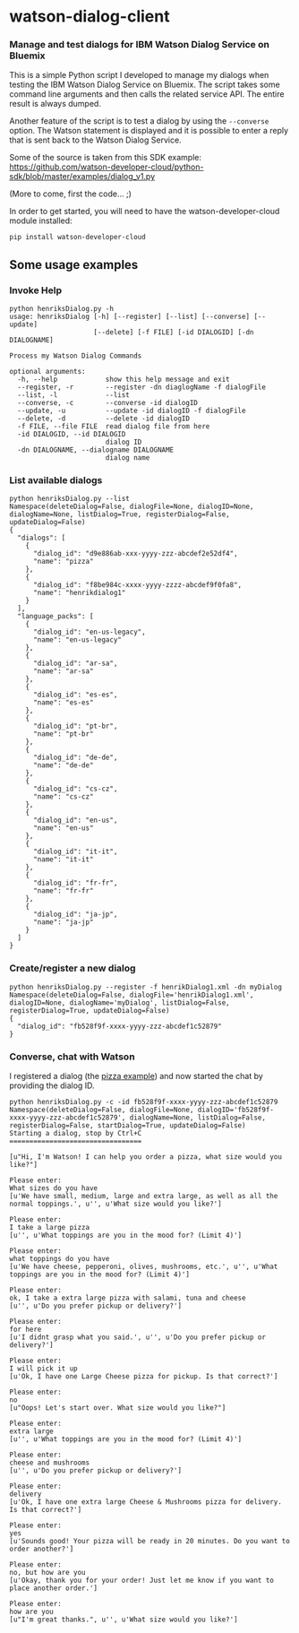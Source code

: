 # watson-dialog-client

### Manage and test dialogs for IBM Watson Dialog Service on Bluemix

This is a simple Python script I developed to manage my dialogs when testing the IBM Watson Dialog Service on Bluemix.
The script takes some command line arguments and then calls the related service API. The entire result is always dumped.

Another feature of the script is to test a dialog by using the `--converse` option. The Watson statement is displayed and it is possible to enter a reply that is sent back to the Watson Dialog Service.

Some of the source is taken from this SDK example:
https://github.com/watson-developer-cloud/python-sdk/blob/master/examples/dialog_v1.py

(More to come, first the code... ;)

In order to get started, you will need to have the watson-developer-cloud module installed:
```
pip install watson-developer-cloud
```

## Some usage examples

### Invoke Help
```
python henriksDialog.py -h
usage: henriksDialog [-h] [--register] [--list] [--converse] [--update]
                     [--delete] [-f FILE] [-id DIALOGID] [-dn DIALOGNAME]

Process my Watson Dialog Commands

optional arguments:
  -h, --help            show this help message and exit
  --register, -r        --register -dn diaglogName -f dialogFile
  --list, -l            --list
  --converse, -c        --converse -id dialogID
  --update, -u          --update -id dialogID -f dialogFile
  --delete, -d          --delete -id dialogID
  -f FILE, --file FILE  read dialog file from here
  -id DIALOGID, --id DIALOGID
                        dialog ID
  -dn DIALOGNAME, --dialogname DIALOGNAME
                        dialog name
```

### List available dialogs
```
python henriksDialog.py --list
Namespace(deleteDialog=False, dialogFile=None, dialogID=None, dialogName=None, listDialog=True, registerDialog=False, updateDialog=False)
{
  "dialogs": [
    {
      "dialog_id": "d9e886ab-xxx-yyyy-zzz-abcdef2e52df4", 
      "name": "pizza"
    }, 
    {
      "dialog_id": "f8be984c-xxxx-yyyy-zzzz-abcdef9f0fa8", 
      "name": "henrikdialog1"
    }
  ], 
  "language_packs": [
    {
      "dialog_id": "en-us-legacy", 
      "name": "en-us-legacy"
    }, 
    {
      "dialog_id": "ar-sa", 
      "name": "ar-sa"
    }, 
    {
      "dialog_id": "es-es", 
      "name": "es-es"
    }, 
    {
      "dialog_id": "pt-br", 
      "name": "pt-br"
    }, 
    {
      "dialog_id": "de-de", 
      "name": "de-de"
    }, 
    {
      "dialog_id": "cs-cz", 
      "name": "cs-cz"
    }, 
    {
      "dialog_id": "en-us", 
      "name": "en-us"
    }, 
    {
      "dialog_id": "it-it", 
      "name": "it-it"
    }, 
    {
      "dialog_id": "fr-fr", 
      "name": "fr-fr"
    }, 
    {
      "dialog_id": "ja-jp", 
      "name": "ja-jp"
    }
  ]
}
```
### Create/register a new dialog
```
python henriksDialog.py --register -f henrikDialog1.xml -dn myDialog
Namespace(deleteDialog=False, dialogFile='henrikDialog1.xml', dialogID=None, dialogName='myDialog', listDialog=False, registerDialog=True, updateDialog=False)
{
  "dialog_id": "fb528f9f-xxxx-yyyy-zzz-abcdef1c52879"
}
```

### Converse, chat with Watson
I registered a dialog (the [pizza example](https://github.com/watson-developer-cloud/dialog-tool/blob/master/dialogs/pizza_sample.xml)) and now started the chat by providing the dialog ID.
```
python henriksDialog.py -c -id fb528f9f-xxxx-yyyy-zzz-abcdef1c52879
Namespace(deleteDialog=False, dialogFile=None, dialogID='fb528f9f-xxxx-yyyy-zzz-abcdef1c52879', dialogName=None, listDialog=False, registerDialog=False, startDialog=True, updateDialog=False)
Starting a dialog, stop by Ctrl+C
=================================

[u"Hi, I'm Watson! I can help you order a pizza, what size would you like?"]

Please enter:
What sizes do you have
[u'We have small, medium, large and extra large, as well as all the normal toppings.', u'', u'What size would you like?']

Please enter:
I take a large pizza
[u'', u'What toppings are you in the mood for? (Limit 4)']

Please enter:
what toppings do you have
[u'We have cheese, pepperoni, olives, mushrooms, etc.', u'', u'What toppings are you in the mood for? (Limit 4)']

Please enter:
ok, I take a extra large pizza with salami, tuna and cheese
[u'', u'Do you prefer pickup or delivery?']

Please enter:
for here
[u'I didnt grasp what you said.', u'', u'Do you prefer pickup or delivery?']

Please enter:
I will pick it up
[u'Ok, I have one Large Cheese pizza for pickup. Is that correct?']

Please enter:
no
[u"Oops! Let's start over. What size would you like?"]

Please enter:
extra large
[u'', u'What toppings are you in the mood for? (Limit 4)']

Please enter:
cheese and mushrooms
[u'', u'Do you prefer pickup or delivery?']

Please enter:
delivery
[u'Ok, I have one extra large Cheese & Mushrooms pizza for delivery. Is that correct?']

Please enter:
yes
[u'Sounds good! Your pizza will be ready in 20 minutes. Do you want to order another?']

Please enter:
no, but how are you
[u'Okay, thank you for your order! Just let me know if you want to place another order.']

Please enter:
how are you
[u"I'm great thanks.", u'', u'What size would you like?']
```

